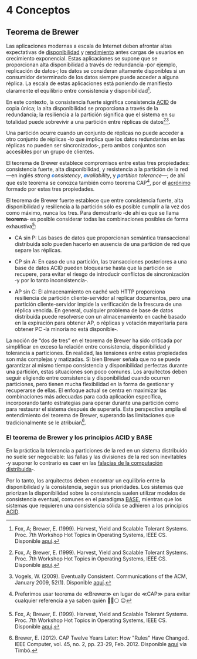 # 4 Conceptos

## Teorema de Brewer

Las aplicaciones modernas a escala de Internet deben afrontar altas expectativas
de [disponibilidad](./4_Disponibilidad.md) y [rendimiento](./4_Rendimiento.md)
antes cargas de usuarios en crecimiento exponencial. Estas aplicaciones se
supone que se proporcionan alta disponibilidad a través de redundancia ‑por
ejemplo, replicación de datos‑; los datos se consideran altamente disponibles si
un consumidor determinado de los datos siempre puede acceder a alguna réplica.
La escala de estas aplicaciones está poniendo de manifiesto claramente el
equilibrio entre consistencia y disponibilidad[^1].

[^1]: Fox, A; Brewer, E. (1999). Harvest, Yield and Scalable Tolerant Systems.
    Proc. 7th Workshop Hot Topics in Operating Systems, IEEE CS. Disponible
    [aquí](https://s3.amazonaws.com/systemsandpapers/papers/FOX_Brewer_99-Harvest_Yield_and_Scalable_Tolerant_Systems.pdf).

En este contexto, la consistencia fuerte significa consistencia
[ACID](./4_Acoplamiento.md) de copia única; la alta disponibilidad se
proporciona a través de la redundancia; la resiliencia a la partición significa
que el sistema en su totalidad puede sobrevivir a una partición entre réplicas
de datos[^1][^3].

[^3]: Vogels, W. (2009). Eventually Consistent. Communications of the ACM,
    January 2009, 52(1). Disponible
    [aquí](https://dl.acm.org/doi/pdf/10.1145/1435417.1435432).

Una partición ocurre cuando un conjunto de réplicas no puede acceder a otro
conjunto de réplicas ‑lo que implica que los datos redundantes en las réplicas
no pueden ser sincronizados‑, pero ambos conjuntos son accesibles por un grupo
de clientes.

El teorema de Brewer establece compromisos entre estas tres propiedades:
consistencia fuerte, alta disponibilidad, y resistencia a la partición de la red
—en inglés *strong <span style="color:#0969DA;font-weight:
bold;">c</span>onsistency*, *<span style="color:#0969DA;font-weight:
bold;">a</span>vailability*, y *<span style="color:#0969DA;font-weight:
bold;">p</span>artition tolerance*—; de ahí que este teorema se conozca también
como teorema CAP[^4], por el [acrónimo](https://dle.rae.es/acrónimo) formado por
estas tres propiedades.

[^4]: Preferimos usar teorema de ≪Brewer≫ en lugar de ≪CAP≫ para evitar
    cualquier referencia a ya saben quién
    :red_circle::large_blue_circle::white_circle: :wink:

El teorema de Brewer fuerte establece que entre consistencia fuerte, alta
disponibilidad y resiliencia a la partición sólo es posible cumplir a la vez dos
como máximo, nunca los tres. Para demostrarlo ‑de ahí es que se llama
**teorema**‑ es posible considerar todas las combinaciones posibles de forma
exhaustiva[^1]:

* CA sin P: Las bases de datos que proporcionan semántica transaccional
  distribuida solo pueden hacerlo en ausencia de una partición de red que separe
  las réplicas.

* CP sin A: En caso de una partición, las transacciones posteriores a una base
  de datos ACID pueden bloquearse hasta que la partición se recupere, para
  evitar el riesgo de introducir conflictos de sincronización ‑y por lo tanto
  inconsistencia‑.

* AP sin C: El almacenamiento en caché web HTTP proporciona resiliencia de
  partición cliente-servidor al replicar documentos, pero una partición
  cliente-servidor impide la verificación de la frescura de una réplica vencida.
  En general, cualquier problema de base de datos distribuida puede resolverse
  con un almacenamiento en caché basado en la expiración para obtener AP, o
  réplicas y votación mayoritaria para obtener PC ‑la minoría no está
  disponible‑.

La noción de “dos de tres” en el teorema de Brewer ha sido criticada por
simplificar en exceso la relación entre consistencia, disponibilidad y
tolerancia a particiones. En realidad, las tensiones entre estas propiedades son
más complejas y matizadas. Si bien Brewer señala que no se puede garantizar al
mismo tiempo consistencia y disponibilidad perfectas durante una partición,
estas situaciones son poco comunes. Los arquitectos deben seguir eligiendo entre
consistencia y disponibilidad cuando ocurren particiones, pero tienen mucha
flexibilidad en la forma de gestionar y recuperarse de ellas. El enfoque actual
se centra en maximizar las combinaciones más adecuadas para cada aplicación
específica, incorporando tanto estrategias para operar durante una partición
como para restaurar el sistema después de superarla. Esta perspectiva amplía el
entendimiento del teorema de Brewer, superando las limitaciones que
tradicionalmente se le atribuían[^2].

[^2]: Brewer, E. (2012). CAP Twelve Years Later: How "Rules" Have Changed. IEEE
    Computer, vol. 45, no. 2, pp. 23-29, Feb. 2012. Disponible
    [aquí](https://ieeexplore-ieee-org.proxy.timbo.org.uy/document/6133253) vía
    Timbó.

### El teorema de Brewer y los principios ACID y BASE

En la práctica la tolerancia a particiones de la red en un sistema distribuido
no suele ser negociable: las fallas y las divisiones de la red son inevitables
‑y suponer lo contrario es caer en las [falacias de la computación
distribuida](./4_Falacias_computacion_distribuida.md)‑.

Por lo tanto, los arquitectos deben encontrar un equilibrio entre la
disponibilidad y la consistencia, según sus prioridades. Los sistemas que
priorizan la disponibilidad sobre la consistencia suelen utilizar modelos de
consistencia eventual, comunes en el paradigma [BASE](./4_BASE.md), mientras que
los sistemas que requieren una consistencia sólida se adhieren a los principios
[ACID](./4_ACID.md).
